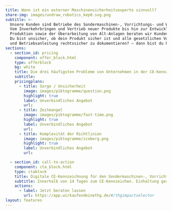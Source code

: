 ```yaml
---
title: Wann ist ein externer Maschinensicherheitsexperte sinnvoll?
share-img: images/undraw_robotics_kep0.svg.png
subtitle: >-
  Unsere Kunden sind Betriebe des Sondermaschinen-, Vorrichtungs- und Werkzeugbaus aller Unternehmensgrößen.
  Vom Inverkehrbringen und Vertrieb neuer Produkte bis hin zur Entwicklung von Maschinen für die eigene
  Produktion sowie der Überarbeitung von Alt-Anlagen beraten wir Kunden in allen Fragen der Produktsicherheit.
  Du bist unsicher, ob dein Produkt sicher ist und alle gesetzlichen Vorgaben erfüllt? Dir fehlt die Zeit, Risikobeurteilung
  und Betriebsanleitung rechtssicher zu dokumentieren? – dann bist du hier genau richtig.
sections:
  - section_id: pricing
    component: offer_block.html
    type: offerblock
    bg: white
    title: Die drei häufigsten Probleme von Unternehmen in der CE-Kennzeichnung
    subtitle:
    pricingplans:
      - title: Sorge / Unsicherheit
        image: images/piktogramme/question.png
        highlight: true
        label: Unverbindliches Angebot
        url:
      - title: Zeitmangel
        image: images/piktogramme/fast-time.png
        highlight: true
        label: Unverbindliches Angebot
        url:
      - title: Komplexität der Richtlinien
        image: images/piktogramme/iceberg.png
        highlight: true
        label: Unverbindliches Angebot
        url:

  - section_id: call-to-action
    component: cta_block.html
    type: ctablock
    title: Digitale CE-Kennzeichnung für den Sondermaschinen-, Vorrichtungs- und Werkzeugbau.
    subtitle: Innerhalb von 14 Tagen zum CE-Kennzeichen. Einhaltung gesetzlicher Pflichten, digitale und unkomplizierte Abwicklung.
    actions:
      - label: Jetzt beraten lassen
        url: https://app.wirkaufendeinethg.de/#/thgimpactselector
layout: features
---
```


